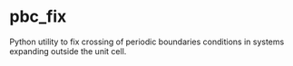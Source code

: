 # pbc_fix
Python utility to fix crossing of periodic boundaries conditions in systems expanding outside the unit cell.

